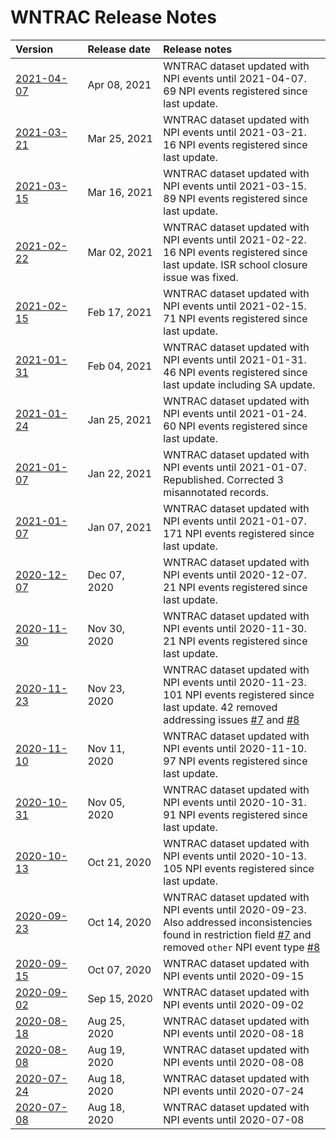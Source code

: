 # WNTRAC Release Notes


| Version&nbsp;&nbsp;&nbsp;&nbsp;&nbsp;&nbsp;&nbsp;&nbsp;&nbsp; | Release&nbsp;date&nbsp; | Release notes |
| :--- | :--- | :---  |
| [2021-04-07](../../../raw/master/data/ibm-wntrac-2021-04-07.zip) | Apr 08, 2021 | WNTRAC dataset updated with NPI events until 2021-04-07. 69 NPI events registered since last update. |
| [2021-03-21](../../../raw/master/data/ibm-wntrac-2021-03-21.zip) | Mar 25, 2021 | WNTRAC dataset updated with NPI events until 2021-03-21. 16 NPI events registered since last update. |
| [2021-03-15](../../../raw/master/data/ibm-wntrac-2021-03-15.zip) | Mar 16, 2021 | WNTRAC dataset updated with NPI events until 2021-03-15. 89 NPI events registered since last update. |
| [2021-02-22](../../../raw/master/data/ibm-wntrac-2021-02-22.zip) | Mar 02, 2021 | WNTRAC dataset updated with NPI events until 2021-02-22. 16 NPI events registered since last update. ISR school closure issue was fixed. |
| [2021-02-15](../../../raw/master/data/ibm-wntrac-2021-02-15.zip) | Feb 17, 2021 | WNTRAC dataset updated with NPI events until 2021-02-15. 71 NPI events registered since last update. |
| [2021-01-31](../../../raw/master/data/ibm-wntrac-2021-01-31.zip) | Feb 04, 2021 | WNTRAC dataset updated with NPI events until 2021-01-31. 46 NPI events registered since last update including SA update. |
| [2021-01-24](../../../raw/master/data/ibm-wntrac-2021-01-24.zip) | Jan 25, 2021 | WNTRAC dataset updated with NPI events until 2021-01-24. 60 NPI events registered since last update. |
| [2021-01-07](../../../raw/master/data/ibm-wntrac-2021-01-07.zip) | Jan 22, 2021 | WNTRAC dataset updated with NPI events until 2021-01-07. Republished. Corrected 3 misannotated records. |
| [2021-01-07](../../../raw/master/data/ibm-wntrac-2021-01-07.zip) | Jan 07, 2021 | WNTRAC dataset updated with NPI events until 2021-01-07. 171 NPI events registered since last update. |
| [2020-12-07](../../../raw/master/data/ibm-wntrac-2020-12-07.zip) | Dec 07, 2020 | WNTRAC dataset updated with NPI events until 2020-12-07. 21 NPI events registered since last update. |
| [2020-11-30](../../../raw/master/data/ibm-wntrac-2020-11-30.zip) | Nov 30, 2020 | WNTRAC dataset updated with NPI events until 2020-11-30. 21 NPI events registered since last update. |
| [2020-11-23](../../../raw/master/data/ibm-wntrac-2020-11-23.zip) | Nov 23, 2020 | WNTRAC dataset updated with NPI events until 2020-11-23. 101 NPI events registered since last update. 42 removed addressing issues [#7](https://github.com/IBM/wntrac/issues/7) and [#8](https://github.com/IBM/wntrac/issues/8) |
| [2020-11-10](../../../raw/master/data/ibm-wntrac-2020-11-10.zip) | Nov 11, 2020 | WNTRAC dataset updated with NPI events until 2020-11-10. 97 NPI events registered since last update. |
| [2020-10-31](../../../raw/master/data/ibm-wntrac-2020-10-31.zip) | Nov 05, 2020 | WNTRAC dataset updated with NPI events until 2020-10-31. 91 NPI events registered since last update. |
| [2020-10-13](../../../raw/master/data/ibm-wntrac-2020-10-13.zip) | Oct 21, 2020 | WNTRAC dataset updated with NPI events until 2020-10-13. 105 NPI events registered since last update. |
| [2020-09-23](../../../raw/master/data/ibm-wntrac-2020-09-23.zip) | Oct 14, 2020 | WNTRAC dataset updated with NPI events until 2020-09-23. Also addressed inconsistencies found in restriction field [#7](https://github.com/IBM/wntrac/issues/7) and removed `other` NPI event type [#8](https://github.com/IBM/wntrac/issues/8) |
| [2020-09-15](../../../raw/master/data/ibm-wntrac-2020-09-15.zip) | Oct 07, 2020 | WNTRAC dataset updated with NPI events until 2020-09-15 |
| [2020-09-02](../../../raw/master/data/ibm-wntrac-2020-09-02.zip) | Sep 15, 2020 | WNTRAC dataset updated with NPI events until 2020-09-02 |
| [2020-08-18](../../../raw/master/data/ibm-wntrac-2020-08-18.zip) | Aug 25, 2020 | WNTRAC dataset updated with NPI events until 2020-08-18 |
| [2020-08-08](../../../raw/master/data/ibm-wntrac-2020-08-08.zip) | Aug 19, 2020 | WNTRAC dataset updated with NPI events until 2020-08-08 |
| [2020-07-24](../../../raw/master/data/ibm-wntrac-2020-07-24.zip) | Aug 18, 2020 | WNTRAC dataset updated with NPI events until 2020-07-24 |
| [2020-07-08](../../../raw/master/data/ibm-wntrac-2020-07-08.zip) | Aug 18, 2020 | WNTRAC dataset updated with NPI events until 2020-07-08 |
